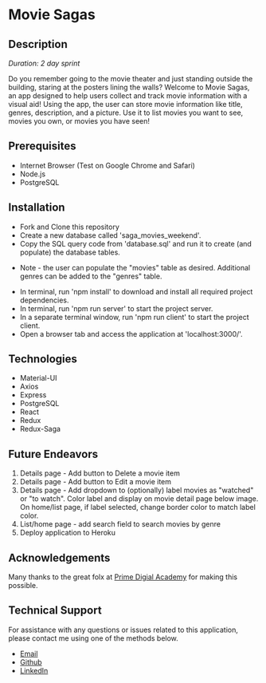 # Movie Sagas

## Description
_Duration: 2 day sprint_

Do you remember going to the movie theater and just standing outside the building, staring at the posters lining the walls?  Welcome to Movie Sagas, an app designed to help users collect and track movie information with a visual aid! Using the app, the user can store movie information like title, genres, description, and a picture. Use it to list movies you want to see, movies you own, or movies you have seen!

## Prerequisites
- Internet Browser (Test on Google Chrome and Safari)
- Node.js
- PostgreSQL

## Installation
- Fork and Clone this repository
- Create a new database called 'saga_movies_weekend'. 
- Copy the SQL query code from 'database.sql' and run it to create (and populate) the database tables.
* Note - the user can populate the "movies" table as desired. Additional genres can be added to the "genres" table.
- In terminal, run 'npm install' to download and install all required project dependencies.
- In terminal, run 'npm run server' to start the project server.
- In a separate terminal window, run 'npm run client' to start the project client.
- Open a browser tab and access the application at 'localhost:3000/'.

## Technologies
- Material-UI
- Axios
- Express
- PostgreSQL
- React
- Redux
- Redux-Saga

## Future Endeavors
1. Details page - Add button to Delete a movie item
2. Details page - Add button to Edit a movie item
3. Details page - Add dropdown to (optionally) label movies as "watched" or "to watch". Color label and display on movie detail page below image. On home/list page, if label selected, change border color to match label color.
4. List/home page - add search field to search movies by genre
5. Deploy application to Heroku

## Acknowledgements
Many thanks to the great folx at [Prime Digial Academy](www.primeacademy.io) for making this possible.

## Technical Support
For assistance with any questions or issues related to this application, please contact me using one of the methods below.

* [Email](mailto:anthonyvlynch5@gmail.com)
* [Github](https://github.com/AVLynch5)
* [LinkedIn](https://www.linkedin.com/in/anthony-lynch-a33235155/)